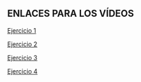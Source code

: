 <h2>ENLACES PARA LOS VÍDEOS</h2>

[Ejercicio 1](https://youtu.be/Spl3YdOxQ5s)

[Ejercicio 2](https://youtu.be/mYOmNIYhqL0)

[Ejercicio 3](https://youtu.be/sx9CqfkuqRg)

[Ejercicio 4](https://youtu.be/cMmPpSEGGwA)
